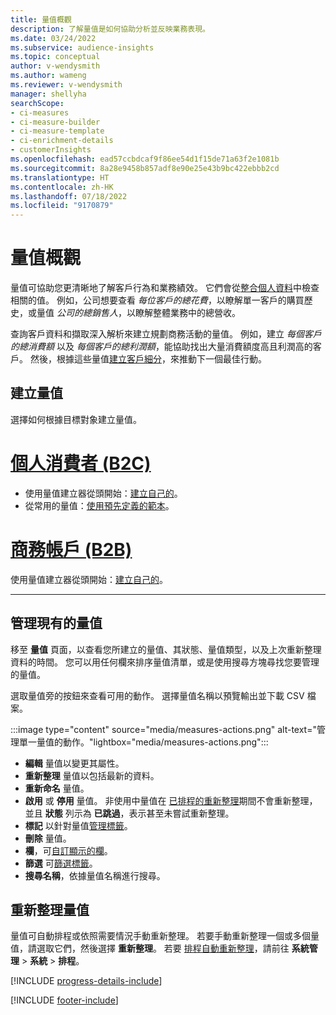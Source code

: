 ```yaml
---
title: 量值概觀
description: 了解量值是如何協助分析並反映業務表現。
ms.date: 03/24/2022
ms.subservice: audience-insights
ms.topic: conceptual
author: v-wendysmith
ms.author: wameng
ms.reviewer: v-wendysmith
manager: shellyha
searchScope:
- ci-measures
- ci-measure-builder
- ci-measure-template
- ci-enrichment-details
- customerInsights
ms.openlocfilehash: ead57ccbdcaf9f86ee54d1f15de71a63f2e1081b
ms.sourcegitcommit: 8a28e9458b857adf8e90e25e43b9bc422ebbb2cd
ms.translationtype: HT
ms.contentlocale: zh-HK
ms.lasthandoff: 07/18/2022
ms.locfileid: "9170879"
---
```

# <a name="measures-overview"></a>量值概觀

量值可協助您更清晰地了解客戶行為和業務績效。 它們會從[整合個人資料](data-unification.md)中檢查相關的值。 例如，公司想要查看 *每位客戶的總花費*，以瞭解單一客戶的購買歷史，或量值 *公司的總銷售人*，以瞭解整體業務中的總營收。

查詢客戶資料和擷取深入解析來建立規劃商務活動的量值。 例如，建立 *每個客戶的總消費額* 以及 *每個客戶的總利潤額*，能協助找出大量消費額度高且利潤高的客戶。 然後，根據這些量值[建立客戶細分](segments.md)，來推動下一個最佳行動。

## <a name="create-a-measure"></a>建立量值

選擇如何根據目標對象建立量值。

# <a name="individual-consumers-b-to-c"></a>[個人消費者 (B2C)](#tab/b2c)

- 使用量值建立器從頭開始：[建立自己的](measure-builder.md)。
- 從常用的量值：[使用預先定義的範本](measure-templates.md)。

# <a name="business-accounts-b-to-b"></a>[商務帳戶 (B2B)](#tab/b2b)

使用量值建立器從頭開始：[建立自己的](measure-builder.md)。

---

## <a name="manage-existing-measures"></a>管理現有的量值

移至 **量值** 頁面，以查看您所建立的量值、其狀態、量值類型，以及上次重新整理資料的時間。 您可以用任何欄來排序量值清單，或是使用搜尋方塊尋找您要管理的量值。

選取量值旁的按鈕來查看可用的動作。 選擇量值名稱以預覽輸出並下載 CSV 檔案。

:::image type="content" source="media/measures-actions.png" alt-text="管理單一量值的動作。"lightbox="media/measures-actions.png":::

- **編輯** 量值以變更其屬性。
- **重新整理** 量值以包括最新的資料。
- **重新命名** 量值。
- **啟用** 或 **停用** 量值。 非使用中量值在 [已排程的重新整理](system.md#schedule-tab)期間不會重新整理，並且 **狀態** 列示為 **已跳過**，表示甚至未嘗試重新整理。
- **標記** 以針對量值[管理標籤](work-with-tags-columns.md#manage-tags)。
- **刪除** 量值。
- **欄**，可[自訂顯示的欄](work-with-tags-columns.md#customize-columns)。
- **篩選** 可[篩選標籤](work-with-tags-columns.md#filter-on-tags)。
- **搜尋名稱**，依據量值名稱進行搜尋。

## <a name="refresh-measures"></a>重新整理量值

量值可自動排程或依照需要情況手動重新整理。 若要手動重新整理一個或多個量值，請選取它們，然後選擇 **重新整理**。 若要 [排程自動重新整理](system.md#schedule-tab)，請前往 **系統管理** > **系統** > **排程**。

[!INCLUDE [progress-details-include](includes/progress-details-pane.md)]

[!INCLUDE [footer-include](includes/footer-banner.md)]
